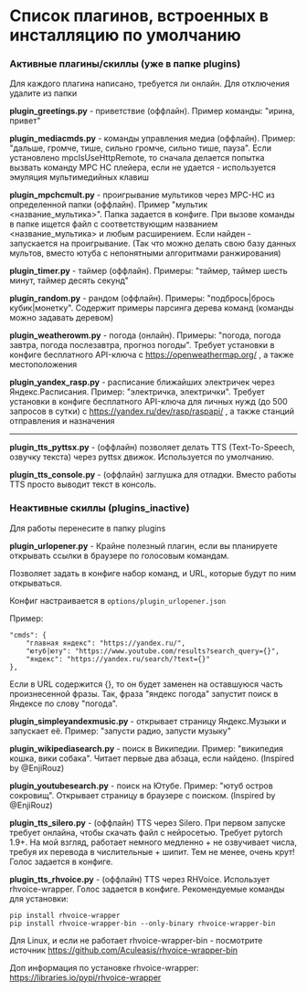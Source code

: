 # Список плагинов, встроенных в инсталляцию по умолчанию

### Активные плагины/скиллы (уже в папке plugins)

Для каждого плагина написано, требуется ли онлайн. 
Для отключения удалите из папки

**plugin_greetings.py** - приветствие (оффлайн). Пример команды: "ирина, привет"

**plugin_mediacmds.py** - команды управления медиа (оффлайн). Пример: "дальше, громче, тише, сильно громче, сильно тише, пауза".
Если установлено mpcIsUseHttpRemote, то сначала делается попытка вызвать команду MPC HC плейера, если не удается - используется эмуляция мультимедийных клавиш

**plugin_mpchcmult.py** - проигрывание мультиков через MPC-HC из определенной папки (оффлайн). Пример "мультик <название_мультика>". Папка задается в конфиге. 
При вызове команды в папке ищется файл с соответствующим названием <название_мультика> и любым расширением. Если найден - запускается на проигрывание.
(Так что можно делать свою базу данных мультов, вместо ютуба с непонятными алгоритмами ранжирования)

**plugin_timer.py** - таймер (оффлайн). Примеры: "таймер, таймер шесть минут, таймер десять секунд"

**plugin_random.py** - рандом (оффлайн). Примеры: "подбрось|брось кубик|монетку". Содержит примеры парсинга дерева команд (команды можно задавать деревом)

**plugin_weatherowm.py** - погода (онлайн). Примеры: "погода, погода завтра, погода послезавтра, прогноз погоды". 
Требует установки в конфиге бесплатного API-ключа с https://openweathermap.org/ , а также местоположения

**plugin_yandex_rasp.py** - расписание ближайших электричек через Яндекс.Расписания. Пример: "электричка, электрички".
Требует установки в конфиге бесплатного API-ключа для личных нужд (до 500 запросов в сутки) с https://yandex.ru/dev/rasp/raspapi/ , а также станций отправления и назначения

---

**plugin_tts_pyttsx.py** -  (оффлайн) позволяет делать TTS (Text-To-Speech, озвучку текста) через pyttsx движок. Используется по умолчанию.

**plugin_tts_console.py** -  (оффлайн) заглушка для отладки. Вместо работы TTS просто выводит текст в консоль.

### Неактивные скиллы (plugins_inactive)

Для работы перенесите в папку plugins

**plugin_urlopener.py** - Крайне полезный плагин, если вы планируете 
открывать ссылки в браузере по голосовым командам.

Позволяет задать в конфиге набор команд, и URL, которые будут по ним открываться.

Конфиг настраивается в ```options/plugin_urlopener.json```

Пример:
```
"cmds": {
    "главная яндекс": "https://yandex.ru/",
    "ютуб|юту": "https://www.youtube.com/results?search_query={}",
    "яндекс": "https://yandex.ru/search/?text={}"
},
```

Если в URL содержится {}, то он будет заменен на оставшуюся часть 
произнесенной фразы. Так, фраза "яндекс погода" запустит поиск в Яндексе по слову "погода".

**plugin_simpleyandexmusic.py** - открывает страницу Яндекс.Музыки и запускает её. Пример: "запусти радио, запусти музыку"

**plugin_wikipediasearch.py** - поиск в Википедии. Пример: "википедия кошка, вики собака". Читает первые два абзаца, если найдено. (Inspired by @EnjiRouz)

**plugin_youtubesearch.py** - поиск на Ютубе. Пример: "ютуб остров сокровищ". Открывает страницу в браузере с поиском. (Inspired by @EnjiRouz)

**plugin_tts_silero.py** - (оффлайн) TTS через Silero. При первом запуске требует онлайна, чтобы скачать файл с нейросетью. 
Требует pytorch 1.9+. На мой взгляд, работает немного медленно + не озвучивает числа, требуя их перевода в числительные + шипит. Тем не менее, очень крут!
Голос задается в конфиге.

**plugin_tts_rhvoice.py** - (оффлайн) TTS через RHVoice.
Использует rhvoice-wrapper.
Голос задается в конфиге.
Рекомендуемые команды для установки:
```
pip install rhvoice-wrapper
pip install rhvoice-wrapper-bin --only-binary rhvoice-wrapper-bin
```
Для Linux, и если не работает rhvoice-wrapper-bin - посмотрите источник https://github.com/Aculeasis/rhvoice-wrapper-bin

Доп информация по установке rhvoice-wrapper: https://libraries.io/pypi/rhvoice-wrapper 



